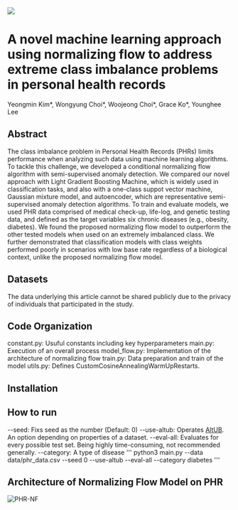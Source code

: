 <img src="https://capsule-render.vercel.app/api?type=waving&color=gradient&customColorList=1&height=200&section=header&text=Normalizing%20Flow%20and%20Class%20Imbalance&fontSize=40&animation=fadeIn&fontColor=000000" />

# A novel machine learning approach using normalizing flow to address extreme class imbalance problems in personal health records
Yeongmin Kim\*, Wongyung Choi\*, Woojeong Choi\*, Grace Ko\*, Younghee Lee

## Abstract
The class imbalance problem in Personal Health Records (PHRs) limits performance when analyzing such data using machine learning algorithms. To tackle this challenge, we developed a conditional normalizing flow algorithm with semi-supervised anomaly detection. We compared our novel approach with Light Gradient Boosting Machine, which is widely used in classification tasks, and also with a one-class suppot vector machine, Gaussian mixture model, and autoencoder, which are representative semi-supervised anomaly detection algorithms. To train and evaluate models, we used PHR data comprised of medical check-up, life-log, and genetic testing data, and defined as the target variables six chronic diseases (e.g., obesity, diabetes). We found the proposed normalizing flow model to outperform the other tested models when used on an extremely imbalanced class. We further demonstrated that classification models with class weights performed poorly in scenarios with low base rate regardless of a biological context, unlike the proposed normalizing flow model.

## Datasets
The data underlying this article cannot be shared publicly due to the privacy of individuals that participated in the study.

## Code Organization
constant.py: Usuful constants including key hyperparameters
main.py: Execution of an overall process
model_flow.py: Implementation of the architecture of normalizing flow
train.py: Data preparation and train of the model
utils.py: Defines CustomCosineAnnealingWarmUpRestarts.

## Installation

## How to run
--seed: Fixs seed as the number (Default: 0)
--use-altub: Operates [AltUB](https://arxiv.org/abs/2210.14913). An option depending on properties of a dataset.
--eval-all: Evaluates for every possible test set. Being highly time-consuming, not recommended generally.
--category: A type of disease
'''
python3 main.py --data data/phr_data.csv --seed 0 --use-altub --eval-all --category diabetes
'''

## Architecture of Normalizing Flow Model on PHR
![PHR-NF](./images/fig-flow-flow.svg)
